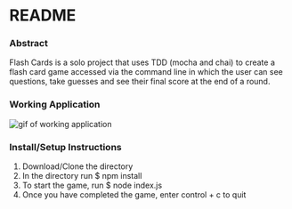 # README
### Abstract
Flash Cards is a solo project that uses TDD (mocha and chai) to create a flash card game accessed via the command line in which the user can see questions, take guesses and see their final score at the end of a round.


### Working Application
![gif of working application](https://camo.githubusercontent.com/b996090dec76f46474671fd604207eb46d2ab210/68747470733a2f2f6d656469612e67697068792e636f6d2f6d656469612f317a6b6231713538655469544836443777632f67697068792e676966)

### Install/Setup Instructions
1) Download/Clone the directory
2) In the directory run $ npm install
3) To start the game, run $ node index.js
4) Once you have completed the game, enter control + c to quit
